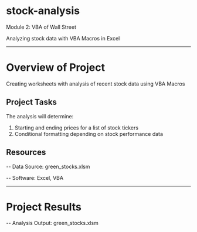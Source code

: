 # stock-analysis
Module 2: VBA of Wall Street

Analyzing stock data with VBA Macros in Excel


------------------------------
# Overview of Project
Creating worksheets with analysis of recent stock data using VBA Macros

## Project Tasks
The analysis will determine:

1. Starting and ending prices for a list of stock tickers
2. Conditional formatting depending on stock performance data

## Resources
-- Data Source: green_stocks.xlsm

-- Software: Excel, VBA


-------------------------------


# Project Results
-- Analysis Output: green_stocks.xlsm



